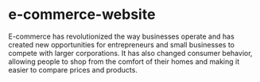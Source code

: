 # e-commerce-website
E-commerce has revolutionized the way businesses operate and has created new opportunities for entrepreneurs and small businesses to compete with larger corporations. It has also changed consumer behavior, allowing people to shop from the comfort of their homes and making it easier to compare prices and products.
